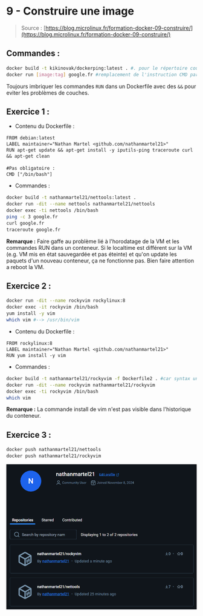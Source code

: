 # 9 - Construire une image

> Source : [https://blog.microlinux.fr/formation-docker-09-construire/](https://blog.microlinux.fr/formation-docker-09-construire/)

## Commandes :

```bash
docker build -t kikinovak/dockerping:latest . #. pour le répertoire courant. Careful syntax of Dockerfile !
docker run [image:tag] google.fr #remplacement de l'instruction CMD par google.fr
```
Toujours imbriquer les commandes `RUN` dans un Dockerfile avec des `&&` pour eviter les problèmes de couches.
## Exercice 1 : 

- Contenu du Dockerfile :

```
FROM debian:latest
LABEL maintainer="Nathan Martel <github.com/nathanmartel21>"
RUN apt-get update && apt-get install -y iputils-ping traceroute curl && apt-get clean

#Pas obligatoire :
CMD ["/bin/bash"]
```

- Commandes :

```bash
docker build -t nathanmartel21/nettools:latest .
docker run -dit --name nettools nathanmartel21/nettools
docker exec -ti nettools /bin/bash
ping -c 3 google.fr
curl google.fr
traceroute google.fr
```

**Remarque :** Faire gaffe au problème lié à l'horodatage de la VM et les commandes RUN dans un conteneur. Si le localtime est différent sur la VM (e.g. VM mis en état sauvegardée et pas éteinte) et qu'on update les paquets d'un nouveau conteneur, ça ne fonctionne pas. Bien faire attention a reboot la VM.

## Exercice 2 : 

```bash
docker run -dit --name rockyvim rockylinux:8
docker exec -it rockyvim /bin/bash
yum install -y vim
which vim #--> /usr/bin/vim
```

- Contenu du Dockerfile :

```
FROM rockylinux:8
LABEL maintainer="Nathan Martel <github.com/nathanmartel21>"
RUN yum install -y vim
```

- Commandes :

```bash
docker build -t nathanmartel21/rockyvim -f Dockerfile2 . #car syntax unexpected
docker run -dit --name rockyvim nathanmartel21/rockyvim
docker exec -ti rockyvim /bin/bash
which vim
```
  
**Remarque :** La commande install de vim n'est pas visible dans l'historique du conteneur.

## Exercice 3 :

```bash
docker push nathanmartel21/nettools
docker push nathanmartel21/rockyvim
```

![dockerpush image](./capture/14.png)
